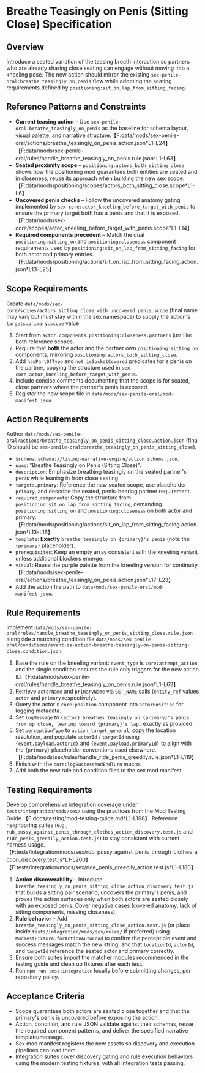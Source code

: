 # Breathe Teasingly on Penis (Sitting Close) Specification

## Overview

Introduce a seated variation of the teasing breath interaction so partners who are already sharing close seating can engage without moving into a kneeling pose. The new action should mirror the existing `sex-penile-oral:breathe_teasingly_on_penis` flow while adopting the seating requirements defined by `positioning:sit_on_lap_from_sitting_facing`.

## Reference Patterns and Constraints

- **Current teasing action** – Use `sex-penile-oral:breathe_teasingly_on_penis` as the baseline for schema layout, visual palette, and narrative structure.【F:data/mods/sex-penile-oral/actions/breathe_teasingly_on_penis.action.json†L1-L24】【F:data/mods/sex-penile-oral/rules/handle_breathe_teasingly_on_penis.rule.json†L1-L63】
- **Seated proximity scope** – `positioning:actors_both_sitting_close` shows how the positioning mod guarantees both entities are seated and in closeness; reuse its approach when building the new sex scope.【F:data/mods/positioning/scopes/actors_both_sitting_close.scope†L1-L6】
- **Uncovered penis checks** – Follow the uncovered anatomy gating implemented by `sex-core:actor_kneeling_before_target_with_penis` to ensure the primary target both has a penis and that it is exposed.【F:data/mods/sex-core/scopes/actor_kneeling_before_target_with_penis.scope†L1-L14】
- **Required components precedent** – Match the dual `positioning:sitting_on` and `positioning:closeness` component requirements used by `positioning:sit_on_lap_from_sitting_facing` for both actor and primary entries.【F:data/mods/positioning/actions/sit_on_lap_from_sitting_facing.action.json†L13-L25】

## Scope Requirements

Create `data/mods/sex-core/scopes/actors_sitting_close_with_uncovered_penis.scope` (final name may vary but must stay within the sex namespace) to supply the action's `targets.primary.scope` value.

1. Start from `actor.components.positioning:closeness.partners` just like both reference scopes.
2. Require that **both** the actor and the partner own `positioning:sitting_on` components, mirroring `positioning:actors_both_sitting_close`.
3. Add `hasPartOfType` and `not isSocketCovered` predicates for a penis on the partner, copying the structure used in `sex-core:actor_kneeling_before_target_with_penis`.
4. Include concise comments documenting that the scope is for seated, close partners where the partner's penis is exposed.
5. Register the new scope file in `data/mods/sex-penile-oral/mod-manifest.json`.

## Action Requirements

Author `data/mods/sex-penile-oral/actions/breathe_teasingly_on_penis_sitting_close.action.json` (final ID should be `sex-penile-oral:breathe_teasingly_on_penis_sitting_close`).

- `$schema`: `schema://living-narrative-engine/action.schema.json`.
- `name`: "Breathe Teasingly on Penis (Sitting Close)".
- `description`: Emphasize breathing teasingly on the seated partner's penis while leaning in from close seating.
- `targets.primary`: Reference the new seated scope, use placeholder `primary`, and describe the seated, penis-bearing partner requirement.
- `required_components`: Copy the structure from `positioning:sit_on_lap_from_sitting_facing`, demanding `positioning:sitting_on` and `positioning:closeness` on both actor and primary.【F:data/mods/positioning/actions/sit_on_lap_from_sitting_facing.action.json†L13-L16】
- `template`: **Exactly** `breathe teasingly on {primary}'s penis` (note the `{primary}` placeholder).
- `prerequisites`: Keep an empty array consistent with the kneeling variant unless additional blockers emerge.
- `visual`: Reuse the purple palette from the kneeling version for continuity.【F:data/mods/sex-penile-oral/actions/breathe_teasingly_on_penis.action.json†L17-L23】
- Add the action file path to `data/mods/sex-penile-oral/mod-manifest.json`.

## Rule Requirements

Implement `data/mods/sex-penile-oral/rules/handle_breathe_teasingly_on_penis_sitting_close.rule.json` alongside a matching condition file `data/mods/sex-penile-oral/conditions/event-is-action-breathe-teasingly-on-penis-sitting-close.condition.json`.

1. Base the rule on the kneeling variant: `event_type` is `core:attempt_action`, and the single condition ensures the rule only triggers for the new action ID.【F:data/mods/sex-penile-oral/rules/handle_breathe_teasingly_on_penis.rule.json†L1-L63】
2. Retrieve `actorName` and `primaryName` via `GET_NAME` calls (`entity_ref` values `actor` and `primary` respectively).
3. Query the actor's `core:position` component into `actorPosition` for logging metadata.
4. Set `logMessage` to `{actor} breathes teasingly on {primary}'s penis from up close, leaning toward {primary}'s lap.` exactly as provided.
5. Set `perceptionType` to `action_target_general`, copy the location resolution, and populate `actorId` / `targetId` using `{event.payload.actorId}` and `{event.payload.primaryId}` to align with the `{primary}` placeholder conventions used elsewhere.【F:data/mods/sex/rules/handle_ride_penis_greedily.rule.json†L1-L119】
6. Finish with the `core:logSuccessAndEndTurn` macro.
7. Add both the new rule and condition files to the sex mod manifest.

## Testing Requirements

Develop comprehensive integration coverage under `tests/integration/mods/sex/` using the practices from the Mod Testing Guide.【F:docs/testing/mod-testing-guide.md†L1-L198】 Reference neighboring suites (e.g., `rub_pussy_against_penis_through_clothes_action_discovery.test.js` and `ride_penis_greedily_action.test.js`) to stay consistent with current harness usage.【F:tests/integration/mods/sex/rub_pussy_against_penis_through_clothes_action_discovery.test.js†L1-L200】【F:tests/integration/mods/sex/ride_penis_greedily_action.test.js†L1-L180】

1. **Action discoverability** – Introduce `breathe_teasingly_on_penis_sitting_close_action_discovery.test.js` that builds a sitting pair scenario, uncovers the primary's penis, and proves the action surfaces only when both actors are seated closely with an exposed penis. Cover negative cases (covered anatomy, lack of sitting components, missing closeness).
2. **Rule behavior** – Add `breathe_teasingly_on_penis_sitting_close_action.test.js` (or place inside `tests/integration/mods/sex/rules/` if preferred) using `ModTestFixture.forActionAutoLoad` to confirm the perceptible event and success messages match the new string, and that `locationId`, `actorId`, and `targetId` reference the seated actor and primary correctly.
3. Ensure both suites import the matcher modules recommended in the testing guide and clean up fixtures after each test.
4. Run `npm run test:integration` locally before submitting changes, per repository policy.

## Acceptance Criteria

- Scope guarantees both actors are seated close together and that the primary's penis is uncovered before exposing the action.
- Action, condition, and rule JSON validate against their schemas, reuse the required component patterns, and deliver the specified narrative template/message.
- Sex mod manifest registers the new assets so discovery and execution pipelines can load them.
- Integration suites cover discovery gating and rule execution behaviors using the modern testing fixtures, with all integration tests passing.
